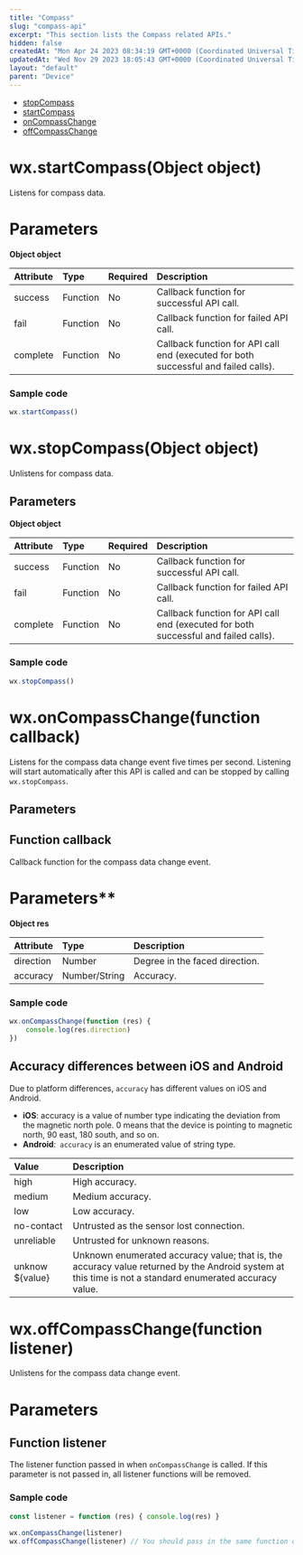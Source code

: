 ```yaml
---
title: "Compass"
slug: "compass-api"
excerpt: "This section lists the Compass related APIs."
hidden: false
createdAt: "Mon Apr 24 2023 08:34:19 GMT+0000 (Coordinated Universal Time)"
updatedAt: "Wed Nov 29 2023 18:05:43 GMT+0000 (Coordinated Universal Time)"
layout: "default"
parent: "Device"
---
```

- [stopCompass](doc:compass-api#wxstopcompassobject-object)
- [startCompass](doc:compass-api#wxstartcompassobject-object)
- [onCompassChange](doc:compass-api#wxoncompasschangefunction-callback)
- [offCompassChange](doc:compass-api#wxoffcompasschangefunction-listener)

# wx.startCompass(Object object)

Listens for compass data.

# Parameters

**Object object**

| Attribute | Type     | Required | Description                                                                         |
| :-------- | :------- | :------- | :---------------------------------------------------------------------------------- |
| success   | Function | No       | Callback function for successful API call.                                          |
| fail      | Function | No       | Callback function for failed API call.                                              |
| complete  | Function | No       | Callback function for API call end (executed for both successful and failed calls). |

### Sample code

```javascript JavaScript
wx.startCompass()
```

# wx.stopCompass(Object object)

Unlistens for compass data.

## Parameters

**Object object**

| Attribute | Type     | Required | Description                                                                         |
| :-------- | :------- | :------- | :---------------------------------------------------------------------------------- |
| success   | Function | No       | Callback function for successful API call.                                          |
| fail      | Function | No       | Callback function for failed API call.                                              |
| complete  | Function | No       | Callback function for API call end (executed for both successful and failed calls). |

### Sample code

```javascript JavaScript
wx.stopCompass()
```

# wx.onCompassChange(function callback)

Listens for the compass data change event five times per second. Listening will start automatically after this API is called and can be stopped by calling `wx.stopCompass`.

## Parameters

## Function callback

Callback function for the compass data change event.

# Parameters\*\*

**Object res**

| Attribute | Type          | Description                    |
| :-------- | :------------ | :----------------------------- |
| direction | Number        | Degree in the faced direction. |
| accuracy  | Number/String | Accuracy.                      |

### Sample code

```javascript JavaScript
wx.onCompassChange(function (res) {
	console.log(res.direction)
})
```

## Accuracy differences between iOS and Android

Due to platform differences, `accuracy` has different values on iOS and Android.

- **iOS**: accuracy is a value of number type indicating the deviation from the magnetic north pole. 0 means that the device is pointing to magnetic north, 90 east, 180 south, and so on.
- **Android**:` accuracy` is an enumerated value of string type.

| Value           | Description                                                                                                                                             |
| :-------------- | :------------------------------------------------------------------------------------------------------------------------------------------------------ |
| high            | High accuracy.                                                                                                                                          |
| medium          | Medium accuracy.                                                                                                                                        |
| low             | Low accuracy.                                                                                                                                           |
| no-contact      | Untrusted as the sensor lost connection.                                                                                                                |
| unreliable      | Untrusted for unknown reasons.                                                                                                                          |
| unknow ${value} | Unknown enumerated accuracy value; that is, the accuracy value returned by the Android system at this time is not a standard enumerated accuracy value. |

# wx.offCompassChange(function listener)

Unlistens for the compass data change event.

# Parameters

## Function listener

The listener function passed in when `onCompassChange` is called. If this parameter is not passed in, all listener functions will be removed.

### Sample code

```javascript JavaScript
const listener = function (res) { console.log(res) }

wx.onCompassChange(listener)
wx.offCompassChange(listener) // You should pass in the same function object as for the listener.
```
